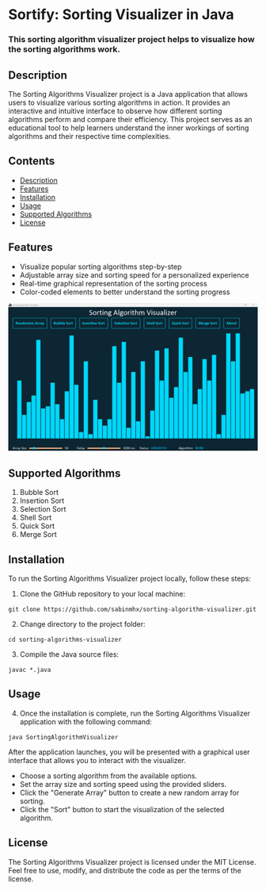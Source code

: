 # Sortify: Sorting Visualizer in Java

### This sorting algorithm visualizer project helps to visualize how the sorting algorithms work.

## Description

The Sorting Algorithms Visualizer project is a Java application that allows users to visualize various sorting algorithms in action. It provides an interactive and intuitive interface to observe how different sorting algorithms perform and compare their efficiency. This project serves as an educational tool to help learners understand the inner workings of sorting algorithms and their respective time complexities.

## Contents

- [Description](#description)
- [Features](#features)
- [Installation](#installation)
- [Usage](#usage)
- [Supported Algorithms](#supported-algorithms)
- [License](#license)

## Features

- Visualize popular sorting algorithms step-by-step
- Adjustable array size and sorting speed for a personalized experience
- Real-time graphical representation of the sorting process
- Color-coded elements to better understand the sorting progress

![Visualizer Output](/assets/sorting-visualizer-main.png?raw=true "Program Screenshot")

## Supported Algorithms
1. Bubble Sort
3. Insertion Sort    
4. Selection Sort
5. Shell Sort
6. Quick Sort
7. Merge Sort

## Installation

To run the Sorting Algorithms Visualizer project locally, follow these steps:

1. Clone the GitHub repository to your local machine:
  ```
  git clone https://github.com/sabinmhx/sorting-algorithm-visualizer.git
  ```
2. Change directory to the project folder:
  ```
  cd sorting-algorithms-visualizer
  ```
3. Compile the Java source files:
  ```
  javac *.java
  ```

## Usage
4. Once the installation is complete, run the Sorting Algorithms Visualizer application with the following command:
  ```
  java SortingAlgorithmVisualizer
  ```

After the application launches, you will be presented with a graphical user interface that allows you to interact with the visualizer.

- Choose a sorting algorithm from the available options.
- Set the array size and sorting speed using the provided sliders.
- Click the "Generate Array" button to create a new random array for sorting.
- Click the "Sort" button to start the visualization of the selected algorithm.

## License
The Sorting Algorithms Visualizer project is licensed under the MIT License. Feel free to use, modify, and distribute the code as per the terms of the license.
